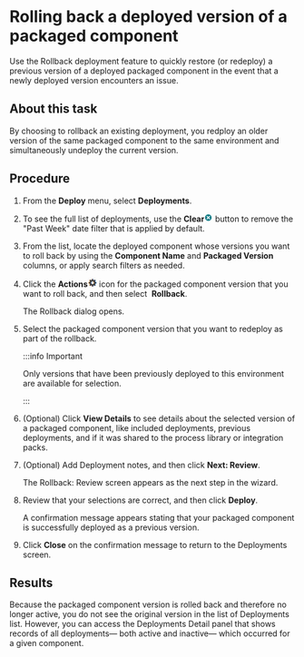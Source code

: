 # Rolling back a deployed version of a packaged component 

<head>
  <meta name="guidename" content="Integration"/>
  <meta name="context" content="GUID-c997c129-e146-4985-9741-1cecd916f0ba"/>
</head>


Use the Rollback deployment feature to quickly restore (or redeploy) a previous version of a deployed packaged component in the event that a newly deployed version encounters an issue.

## About this task

By choosing to rollback an existing deployment, you redploy an older version of the same packaged component to the same environment and simultaneously undeploy the current version.

## Procedure

1. From the **Deploy** menu, select **Deployments**.

2. To see the full list of deployments, use the **Clear**![img-int-blue_circle_with_white_x](../Images/img-int-blue_circle_with_white_x_8a03d8b0-defd-4cfc-bcc1-b3d53392b78b.jpg) button to remove the "Past Week" date filter that is applied by default.

3. From the list, locate the deployed component whose versions you want to roll back by using the **Component Name** and **Packaged Version** columns, or apply search filters as needed.

4. Click the **Actions**![img-int-black_gear](../Images/main-ic-gear-black-16_cdde83e4-a176-436a-86ca-1fe4937e3085.jpg) icon for the packaged component version that you want to roll back, and then select  **Rollback**.

    The Rollback dialog opens.

5. Select the packaged component version that you want to redeploy as part of the rollback.

    :::info Important
    
    Only versions that have been previously deployed to this environment are available for selection.

    :::

6. (Optional) Click **View Details** to see details about the selected version of a packaged component, like included deployments, previous deployments, and if it was shared to the process library or integration packs.

7. (Optional) Add Deployment notes, and then click **Next: Review**.

    The Rollback: Review screen appears as the next step in the wizard.

8. Review that your selections are correct, and then click **Deploy**.

    A confirmation message appears stating that your packaged component is successfully deployed as a previous version.

9. Click **Close** on the confirmation message to return to the Deployments screen.

## Results

Because the packaged component version is rolled back and therefore no longer active, you do not see the original version in the list of Deployments list. However, you can access the Deployments Detail panel that shows records of all deployments— both active and inactive— which occurred for a given component.
